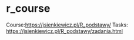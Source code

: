 # r_course
Course:https://jsienkiewicz.pl/R_podstawy/
Tasks: https://jsienkiewicz.pl/R_podstawy/zadania.html
